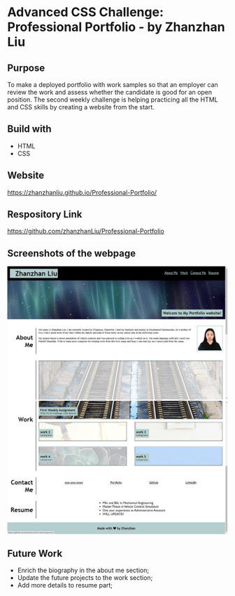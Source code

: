 # Advanced CSS Challenge: Professional Portfolio - by Zhanzhan Liu

## Purpose
To make a deployed portfolio with work samples so that an employer can review the work and assess whether the candidate is good for an open position. The second weekly challenge is helping practicing all the HTML and CSS skills by creating a website from the start. 

## Build with
* HTML
* CSS

## Website
https://zhanzhanliu.github.io/Professional-Portfolio/

## Respository Link
https://github.com/zhanzhanLiu/Professional-Portfolio

## Screenshots of the webpage
![The overall looking of the webpage](./assets/images/screenshot-1.jpg)
![](./assets/images/screenshot-2.jpg)

## Future Work
* Enrich the biography in the about me section;
* Update the future projects to the work section;
* Add more details to resume part;

